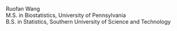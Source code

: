 Ruofan Wang <br />
M.S. in Biostatistics, University of Pennsylvania <br />
B.S. in Statistics, Southern University of Science and Technology
